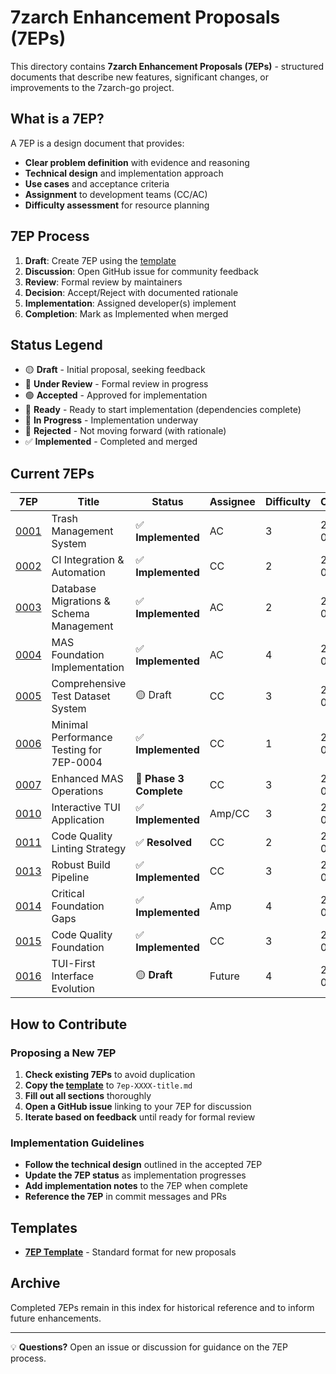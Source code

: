 # 7zarch Enhancement Proposals (7EPs)

This directory contains **7zarch Enhancement Proposals (7EPs)** - structured documents that describe new features, significant changes, or improvements to the 7zarch-go project.

## What is a 7EP?

A 7EP is a design document that provides:
- **Clear problem definition** with evidence and reasoning
- **Technical design** and implementation approach  
- **Use cases** and acceptance criteria
- **Assignment** to development teams (CC/AC)
- **Difficulty assessment** for resource planning

## 7EP Process

1. **Draft**: Create 7EP using the [template](template.md)
2. **Discussion**: Open GitHub issue for community feedback  
3. **Review**: Formal review by maintainers
4. **Decision**: Accept/Reject with documented rationale
5. **Implementation**: Assigned developer(s) implement
6. **Completion**: Mark as Implemented when merged

## Status Legend

- 🟡 **Draft** - Initial proposal, seeking feedback
- 🔵 **Under Review** - Formal review in progress  
- 🟢 **Accepted** - Approved for implementation
- 🔷 **Ready** - Ready to start implementation (dependencies complete)
- 🔄 **In Progress** - Implementation underway
- 🔴 **Rejected** - Not moving forward (with rationale)
- ✅ **Implemented** - Completed and merged

## Current 7EPs

| 7EP | Title | Status | Assignee | Difficulty | Created |
|-----|-------|--------|----------|------------|---------|
| [0001](7ep-0001-trash-management.md) | Trash Management System | ✅ **Implemented** | AC | 3 | 2025-08-11 |
| [0002](7ep-0002-ci-integration.md) | CI Integration & Automation | ✅ **Implemented** | CC | 2 | 2025-08-12 |
| [0003](7ep-0003-database-migrations.md) | Database Migrations & Schema Management | ✅ **Implemented** | AC | 2 | 2025-08-12 |
| [0004](7ep-0004-mas-foundation.md) | MAS Foundation Implementation | ✅ **Implemented** | AC | 4 | 2025-08-12 |
| [0005](7ep-0005-test-dataset-system.md) | Comprehensive Test Dataset System | 🟡 Draft | CC | 3 | 2025-08-12 |
| [0006](7ep-0006-minimal-performance-testing.md) | Minimal Performance Testing for 7EP-0004 | ✅ **Implemented** | CC | 1 | 2025-08-12 |
| [0007](7ep-0007-enhanced-mas-operations.md) | Enhanced MAS Operations | 🔄 **Phase 3 Complete** | CC | 3 | 2025-08-12 |
| [0010](7ep-0010-interactive-tui-application.md) | Interactive TUI Application | ✅ **Implemented** | Amp/CC | 3 | 2025-08-12 |
| [0011](7ep-0011-re-tighten-golangci-lint.md) | Code Quality Linting Strategy | ✅ **Resolved** | CC | 2 | 2025-08-13 |
| [0013](7ep-0013-robust-build-pipeline.md) | Robust Build Pipeline | ✅ **Implemented** | CC | 3 | 2025-08-13 |
| [0014](7ep-0014-critical-foundation-gaps.md) | Critical Foundation Gaps | ✅ **Implemented** | Amp | 4 | 2025-08-13 |
| [0015](7ep-0015-code-quality-foundation.md) | Code Quality Foundation | ✅ **Implemented** | CC | 3 | 2025-08-13 |
| [0016](7ep-0016-tui-first-interface-evolution.md) | TUI-First Interface Evolution | 🟡 **Draft** | Future | 4 | 2025-08-13 |

## How to Contribute

### Proposing a New 7EP

1. **Check existing 7EPs** to avoid duplication
2. **Copy the [template](template.md)** to `7ep-XXXX-title.md`
3. **Fill out all sections** thoroughly
4. **Open a GitHub issue** linking to your 7EP for discussion
5. **Iterate based on feedback** until ready for formal review

### Implementation Guidelines

- **Follow the technical design** outlined in the accepted 7EP
- **Update the 7EP status** as implementation progresses  
- **Add implementation notes** to the 7EP when complete
- **Reference the 7EP** in commit messages and PRs

## Templates

- **[7EP Template](template.md)** - Standard format for new proposals

## Archive

Completed 7EPs remain in this index for historical reference and to inform future enhancements.

---

💡 **Questions?** Open an issue or discussion for guidance on the 7EP process.